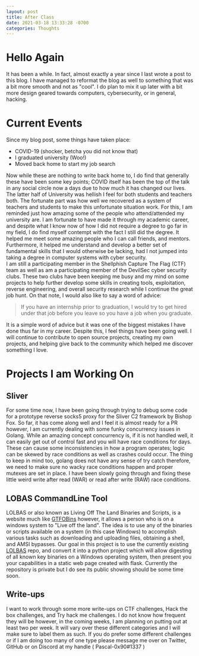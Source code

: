 ```yaml
---
layout: post
title: After Class
date: 2021-03-18 13:33:28 -0700
categories: Thoughts
---
```


# Hello Again

It has been a while. In fact, almost exactly a year since I last wrote a post to
this blog. I have managed to reformat the blog as well to something that was a
bit more smooth and not as "cool". I do plan to mix it up later with a bit more
design geared towards computers, cybersecurity, or in general, hacking.

# Current Events

Since my blog post, some things have taken place:

- COVID-19 (shocker, betcha you did not know that)
- I graduated university (Woo!)
- Moved back home to start my job search

Now while these are nothing to write back home to, I do find that generally
these have been some key points; COVID itself has been the top of the talk in
any social circle now a days due to how much it has changed our lives. The
latter half of University was hellish I feel for both students and teachers
both. The fortunate part was how well we recovered as a system of teachers and
students to make this unfortunate situation work. For this, I am reminded just
how amazing some of the people who attend/attended my university are. I am
fortunate to have made it through my academic career, and despite what I know
now of how I did not require a degree to go far in my field, I do find myself
contempt with the fact I still did the degree. It helped me meet some amazing
people who I can call friends, and mentors. Furthermore, it helped me understand
and develop a better set of fundamental skills that I would otherwise be
lacking, had I not jumped into taking a degree in computer systems with cyber
security. <br> I am still a participating member in the Shellphish Capture The
Flag (CTF) team as well as am a participating member of the DevilSec cyber
security clubs. These two clubs have been keeping me busy and my mind on some
projects to help further develop some skills in creating tools, exploitation,
reverse engineering, and overall security research while I continue the great
job hunt. On that note, I would also like to say a word of advice:

> If you have an internship prior to graduation, I would try to get hired under
> that job before you leave so you have a job when you graduate.

It is a simple word of advice but it was one of the biggest mistakes I have done
thus far in my career. Despite this, I feel things have been going well. I will
continue to contribute to open source projects, creating my own projects, and
helping give back to the community which helped me discover something I love.

# Projects I am Working On

## Sliver

For some time now, I have been going through trying to debug some code for a
prototype reverse socks5 proxy for the Sliver C2 framework by Bishop Fox. So
far, it has come along well and I feel it is almost ready for a PR however, I am
currently dealing with some funky concurrency issues in Golang. While an amazing
concept concurrency is, if it is not handled well, it can easily get out of
control fast and you will have race conditions for days. These can cause some
inconsistencies in how a program operates; logic can be skewed by race
conditions as well as crashes could occur. The thing to keep in mind too, golang
does not have any sense of try catch therefore, we need to make sure no wacky
race conditions happen and proper mutexes are set in place. I have been slowly
going through and fixing these little weird write after read (WAR) or read after
write (RAW) race conditions.

## LOBAS CommandLine Tool

LOLBAS or also known as Living Off The Land Binaries and Scripts, is a website
much like [GTFOBins](https://gtfobins.github.io/) however, it allows a person
who is on a windows system to "Live off the land". The idea is to use any of the
binaries or scripts available on a system (in this case Windows) to accomplish
various tasks such as downloading and uploading files, obtaining a shell, and
AMSI bypasses. Our goal in this project is to use the currently existing
[LOLBAS](https://github.com/LOLBAS-Project/LOLBAS) repo, and convert it into a
python project which will allow digesting of all known key binaries on a Windows
operating system, then present you your capabilities in a static web page
created with flask. Currently the repository is private but I do see its public
showing should be some time soon.

## Write-ups

I want to work through some more write-ups on CTF challenges, Hack the box
challenges, and Try hack me challenges. I do not know how frequent they will be
however, in the coming weeks, I am planning on putting out at least two per
week. It will vary over these different categories and I will make sure to label
them as such. If you do prefer some different challenges or if I am doing too
many of one type please message me over on Twitter, GitHub or on Discord at my
handle ( Pascal-0x90#1337 )
